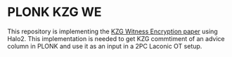 # PLONK KZG WE

This repository is implementing the [KZG Witness Encryption paper](https://eprint.iacr.org/2024/264) using Halo2.
This implementation is needed to get KZG commtiment of an advice column in PLONK and use it as an input in a 2PC Laconic OT setup.
